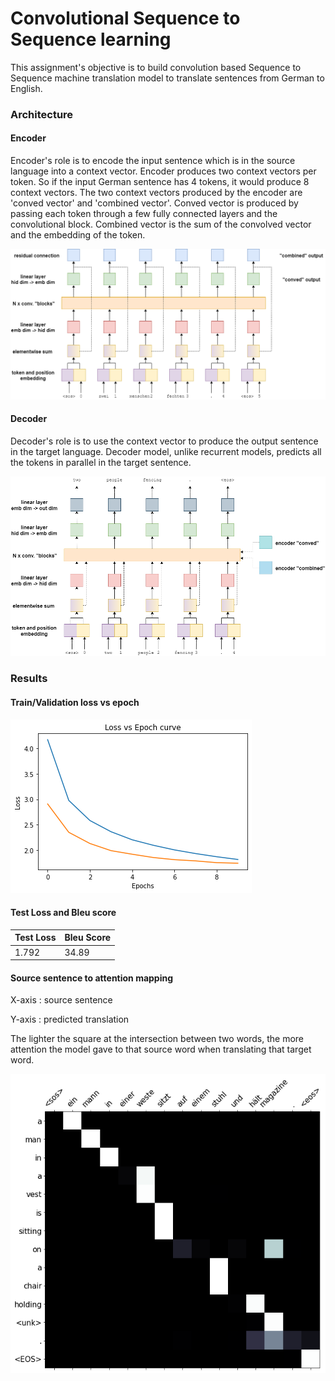 # Convolutional Sequence to Sequence learning

This assignment's objective is to build convolution based Sequence to Sequence machine translation model to translate sentences from German to English.

### Architecture

#### Encoder

Encoder's role is to encode the input sentence which is in the source language into a context vector.
Encoder produces two context vectors per token. So if the input German sentence has 4 tokens, it would produce 8 context vectors. The two context vectors produced by the encoder are 'conved vector' and 'combined vector'. Conved vector is produced by passing each token through a few fully connected layers and the convolutional block. Combined vector is the sum of the convolved vector and the embedding of the token.

![](images/Encoder.png)

#### Decoder

Decoder's role is to use the context vector to produce the output sentence in the target language. Decoder model, unlike recurrent models, predicts all the tokens in parallel in the target sentence.

![](images/Decoder.png)

### Results

#### Train/Validation loss vs epoch

![](images/lossvsepoch.png)

#### Test Loss and Bleu score

| Test Loss | Bleu Score |
|-----------|------------|
|  1.792    |   34.89    |


#### Source sentence to attention mapping

X-axis : source sentence

Y-axis : predicted translation

The lighter the square at the intersection between two words, the more attention the model gave to that source word when translating that target word.

![](images/attention.png)


